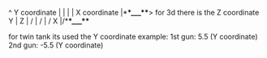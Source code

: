 ^ Y coordinate
|
|
|
| X coordinate
|\***\*\_\_\_\*\***>
for 3d there is the Z coordinate
Y
| Z
| /
| /
| / X
|/\***\*\_\_\_\*\***

for twin tank its used the Y coordinate
example: 1st gun: 5.5 (Y coordinate)
2nd gun: -5.5 (Y coordinate)
